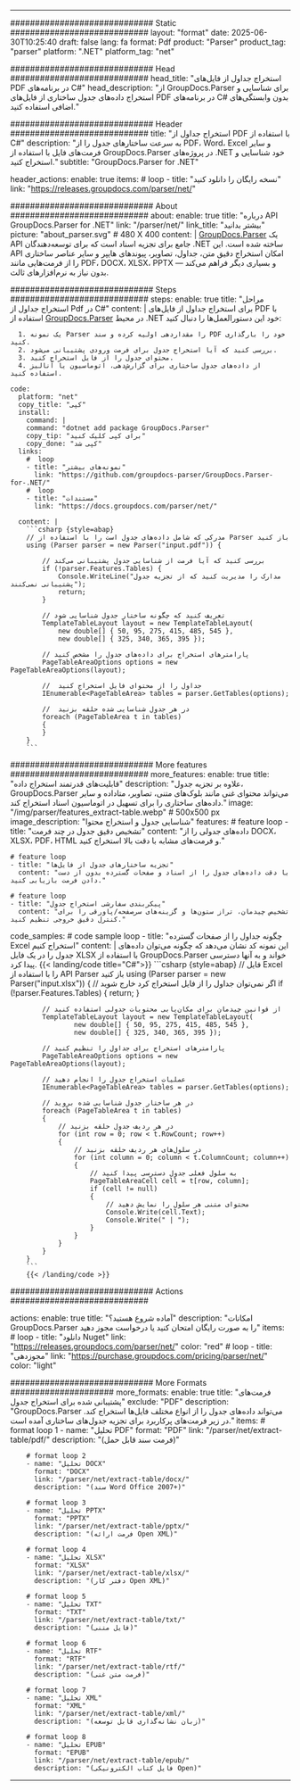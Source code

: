 


---
############################# Static ############################
layout: "format"
date:  2025-06-30T10:25:40
draft: false
lang: fa
format: Pdf
product: "Parser"
product_tag: "parser"
platform: ".NET"
platform_tag: "net"

############################# Head ############################
head_title: "استخراج جداول از فایل‌های PDF در برنامه‌های C#"
head_description: "از GroupDocs.Parser برای شناسایی و استخراج داده‌های جدول ساختاری از فایل‌های PDF در برنامه‌های C# بدون وابستگی‌های اضافی استفاده کنید."

############################# Header ############################
title: "استخراج جداول از PDF با استفاده از C#" 
description: "به سرعت ساختارهای جدول را از PDF، Word، Excel و سایر فرمت‌های فایل با استفاده از GroupDocs.Parser در پروژه‌های .NET خود شناسایی و استخراج کنید."
subtitle: "GroupDocs.Parser for .NET" 

header_actions:
  enable: true
  items:
    #  loop
    - title: "نسخه رایگان را دانلود کنید"
      link: "https://releases.groupdocs.com/parser/net/"
      
############################# About ############################
about:
    enable: true
    title: "درباره API GroupDocs.Parser for .NET"
    link: "/parser/net/"
    link_title: "بیشتر بدانید"
    picture: "about_parser.svg" # 480 X 400
    content: |
       [GroupDocs.Parser](/parser/net/) یک API جامع برای تجزیه اسناد است که برای توسعه‌دهندگان .NET ساخته شده است. این API امکان استخراج دقیق متن، جداول، تصاویر، پیوندهای هایپر و سایر عناصر ساختاری را از فرمت‌هایی مانند PDF، DOCX، XLSX، PPTX و بسیاری دیگر فراهم می‌کند — بدون نیاز به نرم‌افزارهای ثالث.

############################# Steps ############################
steps:
    enable: true
    title: "مراحل استخراج جداول از Pdf در C#"
    content: |
      برای استخراج جداول از فایل‌های PDF با استفاده از [GroupDocs.Parser](/parser/net/) در محیط .NET خود این دستورالعمل‌ها را دنبال کنید:
      
      1. یک نمونه Parser را مقداردهی اولیه کرده و سند PDF خود را بارگذاری کنید.
      2. بررسی کنید که آیا استخراج جدول برای فرمت ورودی پشتیبانی می‌شود.
      3. محتوای جدول را از فایل استخراج کنید.
      4. از داده‌های جدول ساختاری برای گزارش‌دهی، اتوماسیون یا آنالیز استفاده کنید.
   
    code:
      platform: "net"
      copy_title: "کپی"
      install:
        command: |
        command: "dotnet add package GroupDocs.Parser"
        copy_tip: "برای کپی کلیک کنید"
        copy_done: "کپی شد"
      links:
        #  loop
        - title: "نمونه‌های بیشتر"
          link: "https://github.com/groupdocs-parser/GroupDocs.Parser-for-.NET/"
        #  loop
        - title: "مستندات"
          link: "https://docs.groupdocs.com/parser/net/"
          
      content: |
        ```csharp {style=abap}
        // مدرکی که شامل داده‌های جدول است را با استفاده از Parser باز کنید
        using (Parser parser = new Parser("input.pdf")) {

            // بررسی کنید که آیا فرمت از شناسایی جدول پشتیبانی می‌کند
            if (!parser.Features.Tables) {
                Console.WriteLine("مدارک را مدیریت کنید که از تجزیه جدول پشتیبانی نمی‌کنند");
                return;
            }

            // تعریف کنید که چگونه ساختار جدول شناسایی شود
            TemplateTableLayout layout = new TemplateTableLayout(
                new double[] { 50, 95, 275, 415, 485, 545 },
                new double[] { 325, 340, 365, 395 });

            // پارامترهای استخراج برای داده‌های جدول را مشخص کنید
            PageTableAreaOptions options = new PageTableAreaOptions(layout);

            //  جداول را از محتوای فایل استخراج کنید
            IEnumerable<PageTableArea> tables = parser.GetTables(options);

            //  در هر جدول شناسایی شده حلقه بزنید
            foreach (PageTableArea t in tables)
            {
            }
        }
        ```  

############################# More features ############################
more_features:
  enable: true
  title: "قابلیت‌های قدرتمند استخراج داده"
  description: "علاوه بر تجزیه جدول، GroupDocs.Parser می‌تواند محتوای غنی مانند بلوک‌های متنی، تصاویر، متاداده و سایر داده‌های ساختاری را برای تسهیل در اتوماسیون اسناد استخراج کند."
  image: "/img/parser/features_extract-table.webp" # 500x500 px
  image_description: "شناسایی جدول و استخراج محتوا"
  features:
    # feature loop
    - title: "تشخیص دقیق جدول در چند فرمت"
      content: "داده‌های جدولی را از DOCX، XLSX، PDF، HTML و فرمت‌های مشابه با دقت بالا استخراج کنید."

    # feature loop
    - title: "تجزیه ساختارهای جدول از فایل‌ها"
      content: "با دقت داده‌های جدول را از اسناد و صفحات گسترده بدون از دست دادن فرمت بازیابی کنید."

    # feature loop
    - title: "پیکربندی سفارشی استخراج جدول"
      content: "تشخیص چیدمان، تراز ستون‌ها و گزینه‌های سرصفحه/پاورقی را برای کنترل دقیق خروجی تنظیم کنید."
      
  code_samples:
    # code sample loop
    - title: "چگونه جداول را از صفحات گسترده Excel استخراج کنیم"
      content: |
        این نمونه کد نشان می‌دهد که چگونه می‌توان داده‌های جدول را در یک فایل XLSX با استفاده از GroupDocs.Parser خواند و به آنها دسترسی پیدا کرد.
        {{< landing/code title="C#">}}
        ```csharp {style=abap}
        //  فایل Excel را با استفاده از API Parser باز کنید
        using (Parser parser = new Parser("input.xlsx"))
        {
            // اگر نمی‌توان جداول را از فایل استخراج کرد خارج شوید
            if (!parser.Features.Tables)
            {
                return;
            }

            // از قوانین چیدمان برای مکان‌یابی محتویات جدولی استفاده کنید
            TemplateTableLayout layout = new TemplateTableLayout(
                    new double[] { 50, 95, 275, 415, 485, 545 },
                    new double[] { 325, 340, 365, 395 });

            // پارامترهای استخراج برای جداول را تنظیم کنید
            PageTableAreaOptions options = new PageTableAreaOptions(layout);

            // عملیات استخراج جدول را انجام دهید
            IEnumerable<PageTableArea> tables = parser.GetTables(options);

            // در هر ساختار جدول شناسایی شده بروید
            foreach (PageTableArea t in tables)
            {
                // در هر ردیف جدول حلقه بزنید
                for (int row = 0; row < t.RowCount; row++)
                {
                    // در سلول‌های هر ردیف حلقه بزنید
                    for (int column = 0; column < t.ColumnCount; column++)
                    {
                        // به سلول فعلی جدول دسترسی پیدا کنید
                        PageTableAreaCell cell = t[row, column];
                        if (cell != null)
                        {
                            // محتوای متنی هر سلول را نمایش دهید
                            Console.Write(cell.Text);
                            Console.Write(" | ");
                        }
                    }
                }
            }
        }
        ```
        {{< /landing/code >}}


############################# Actions ############################

actions:
  enable: true
  title: "آماده شروع هستید؟"
  description: "امکانات GroupDocs.Parser را به صورت رایگان امتحان کنید یا درخواست مجوز دهید"
  items:
    #  loop
    - title: "دانلود Nuget"
      link: "https://releases.groupdocs.com/parser/net/"
      color: "red"
        #  loop
    - title: "مجوزدهی"
      link: "https://purchase.groupdocs.com/pricing/parser/net/"
      color: "light"


############################# More Formats #####################
more_formats:
    enable: true
    title: "فرمت‌های پشتیبانی شده برای استخراج جدول"
    exclude: "PDF"
    description: "GroupDocs.Parser می‌تواند داده‌های جدول را از انواع مختلف فایل‌ها استخراج کند. در زیر فرمت‌های پرکاربرد برای تجزیه جدول‌های ساختاری آمده است."
    items: 
        # format loop 1
        - name: "تحلیل PDF"
          format: "PDF"
          link: "/parser/net/extract-table/pdf/"
          description: "(فرمت سند قابل حمل)"
          
        # format loop 2
        - name: "تحلیل DOCX"
          format: "DOCX"
          link: "/parser/net/extract-table/docx/"
          description: "(سند Word Office 2007+)"
          
        # format loop 3
        - name: "تحلیل PPTX"
          format: "PPTX"
          link: "/parser/net/extract-table/pptx/"
          description: "(فرمت ارائه Open XML)"
          
        # format loop 4
        - name: "تحلیل XLSX"
          format: "XLSX"
          link: "/parser/net/extract-table/xlsx/"
          description: "(دفتر کار Open XML)"
          
        # format loop 5
        - name: "تحلیل TXT"
          format: "TXT"
          link: "/parser/net/extract-table/txt/"
          description: "(فایل متنی)"
          
        # format loop 6
        - name: "تحلیل RTF"
          format: "RTF"
          link: "/parser/net/extract-table/rtf/"
          description: "(فرمت متن غنی)"
          
        # format loop 7
        - name: "تحلیل XML"
          format: "XML"
          link: "/parser/net/extract-table/xml/"
          description: "(زبان نشانه‌گذاری قابل توسعه)"
          
        # format loop 8
        - name: "تحلیل EPUB"
          format: "EPUB"
          link: "/parser/net/extract-table/epub/"
          description: "(فایل کتاب الکترونیکی Open)"
         
          

---